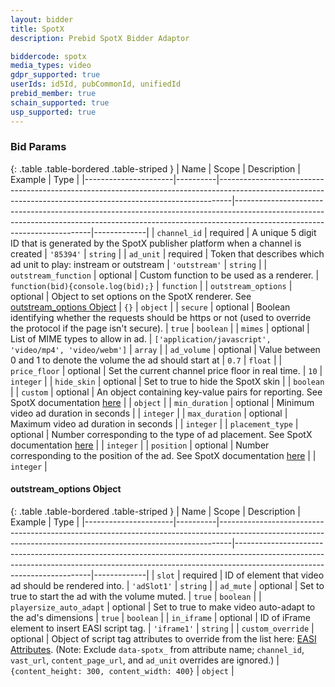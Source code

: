 ```yaml
---
layout: bidder
title: SpotX
description: Prebid SpotX Bidder Adaptor

biddercode: spotx
media_types: video
gdpr_supported: true
userIds: id5Id, pubCommonId, unifiedId
prebid_member: true
schain_supported: true
usp_supported: true
---
```


### Bid Params

{: .table .table-bordered .table-striped }
| Name                 | Scope    | Description                                                                                                                                                   | Example                                                                                                                                                                                              | Type        |
|----------------------|----------|---------------------------------------------------------------------------------------------------------------------------------------------------------------|------------------------------------------------------------------------------------------------------------------------------------------------------------------------------------------------------|-------------|
| `channel_id`         | required | A unique 5 digit ID that is generated by the SpotX publisher platform when a channel is created                                                               | `'85394'`                                                                                                                                                                                            | `string`    |
| `ad_unit`            | required | Token that describes which ad unit to play: instream or outstream                                                                                             | `'outstream'`                                                                                                                                                                                        | `string`    |
| `outstream_function` | optional | Custom function to be used as a renderer.                                                                                                                     | `function(bid){console.log(bid);}`                                                                                                                                                                   | `function`  |
| `outstream_options`  | optional | Object to set options on the SpotX renderer. See [outstream_options Object](#spotx-outstream-options-object)                                                              | `{}`                                                                                                                                                                                                 | `object`    |
| `secure`             | optional | Boolean identifying whether the requests should be https or not (used to override the protocol if the page isn't secure).                                      | `true`                                                                                                                                                                                               | `boolean`   |
| `mimes`              | optional | List of MIME types to allow in ad.                                                                                                                             | `['application/javascript', 'video/mp4', 'video/webm']`                                                                                                                                               | `array`     |
| `ad_volume`          | optional | Value between 0 and 1 to denote the volume the ad should start at                                                                                             |    `0.7`                                                                                                                                                                                                  | `float`     |
| `price_floor`        | optional | Set the current channel price floor in real time.                                                                                                             | `10`                                                                                                                                                                                                   | `integer`   |
| `hide_skin`          | optional | Set to true to hide the SpotX skin                                                                                                                            |                                                                                                                                                                                                      | `boolean`   |
| `custom`             | optional | An object containing key-value pairs for reporting. See SpotX documentation [here](https://developer.spotxchange.com/content/local/docs/sdkDocs/DirectSdk/README.md#custom-property-for-key-value-pair-reporting) |                                                                                                                                                                                                      | `object`    |
| `min_duration`       | optional | Minimum video ad duration in seconds                                                                                                                            |                                                                                                                                                                                                      | `integer`   |
| `max_duration`       | optional | Maximum video ad duration in seconds                                                                                                                            |                                                                                                                                                                                                      | `integer`   |
| `placement_type`       | optional | Number corresponding to the type of ad placement. See SpotX documentation [here](https://developer.spotxchange.com/content/local/docs/sdkDocs/EASI/README.md)                                                                                                                          |                                                                                                                                                                                                      | `integer`   |
| `position`       | optional | Number corresponding to the position of the ad. See SpotX documentation [here](https://developer.spotxchange.com/content/local/docs/sdkDocs/EASI/README.md)                                                                                                                         |                                                                                                                                                                                                      | `integer`   |

<a name="spotx-outstream-options-object" />

#### outstream_options Object

{: .table .table-bordered .table-striped }
| Name                 | Scope    | Description                                                                                                                                                   | Example                                                                                                                                                                                              | Type        |
|----------------------|----------|---------------------------------------------------------------------------------------------------------------------------------------------------------------|------------------------------------------------------------------------------------------------------------------------------------------------------------------------------------------------------|-------------|
| `slot`                  | required | ID of element that video ad should be rendered into.        | `'adSlot1'` | `string`  |
| `ad_mute`               | optional | Set to true to start the ad with the volume muted.          | `true`      | `boolean` |
| `playersize_auto_adapt` | optional | Set to true to make video auto-adapt to the ad's dimensions | `true`      | `boolean` |
| `in_iframe`             | optional | ID of iFrame element to insert EASI script tag.             | `'iframe1'` | `string`  |
| `custom_override`       | optional | Object of script tag attributes to override from the list here: [EASI Attributes](https://developer.spotxchange.com/content/local/docs/sdkDocs/EASI/README.md#common-javascript-attributes). (Note: Exclude `data-spotx_` from attribute name; `channel_id`, `vast_url`, `content_page_url`, and `ad_unit` overrides are ignored.) | `{content_height: 300, content_width: 400}` | `object` |
